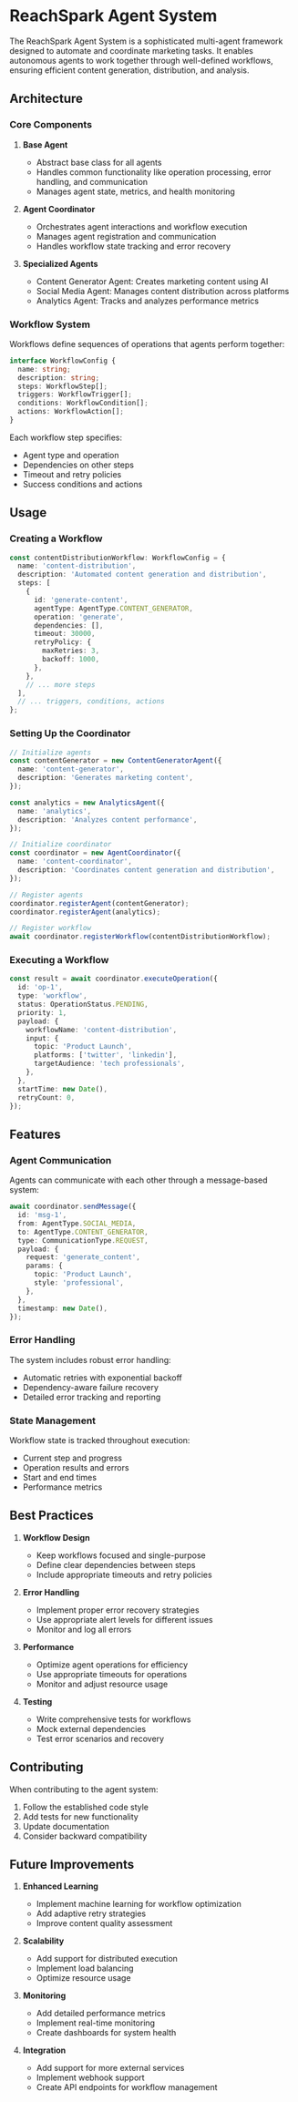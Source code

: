 # ReachSpark Agent System

The ReachSpark Agent System is a sophisticated multi-agent framework designed to automate and coordinate marketing tasks. It enables autonomous agents to work together through well-defined workflows, ensuring efficient content generation, distribution, and analysis.

## Architecture

### Core Components

1. **Base Agent**
   - Abstract base class for all agents
   - Handles common functionality like operation processing, error handling, and communication
   - Manages agent state, metrics, and health monitoring

2. **Agent Coordinator**
   - Orchestrates agent interactions and workflow execution
   - Manages agent registration and communication
   - Handles workflow state tracking and error recovery

3. **Specialized Agents**
   - Content Generator Agent: Creates marketing content using AI
   - Social Media Agent: Manages content distribution across platforms
   - Analytics Agent: Tracks and analyzes performance metrics

### Workflow System

Workflows define sequences of operations that agents perform together:

```typescript
interface WorkflowConfig {
  name: string;
  description: string;
  steps: WorkflowStep[];
  triggers: WorkflowTrigger[];
  conditions: WorkflowCondition[];
  actions: WorkflowAction[];
}
```

Each workflow step specifies:
- Agent type and operation
- Dependencies on other steps
- Timeout and retry policies
- Success conditions and actions

## Usage

### Creating a Workflow

```typescript
const contentDistributionWorkflow: WorkflowConfig = {
  name: 'content-distribution',
  description: 'Automated content generation and distribution',
  steps: [
    {
      id: 'generate-content',
      agentType: AgentType.CONTENT_GENERATOR,
      operation: 'generate',
      dependencies: [],
      timeout: 30000,
      retryPolicy: {
        maxRetries: 3,
        backoff: 1000,
      },
    },
    // ... more steps
  ],
  // ... triggers, conditions, actions
};
```

### Setting Up the Coordinator

```typescript
// Initialize agents
const contentGenerator = new ContentGeneratorAgent({
  name: 'content-generator',
  description: 'Generates marketing content',
});

const analytics = new AnalyticsAgent({
  name: 'analytics',
  description: 'Analyzes content performance',
});

// Initialize coordinator
const coordinator = new AgentCoordinator({
  name: 'content-coordinator',
  description: 'Coordinates content generation and distribution',
});

// Register agents
coordinator.registerAgent(contentGenerator);
coordinator.registerAgent(analytics);

// Register workflow
await coordinator.registerWorkflow(contentDistributionWorkflow);
```

### Executing a Workflow

```typescript
const result = await coordinator.executeOperation({
  id: 'op-1',
  type: 'workflow',
  status: OperationStatus.PENDING,
  priority: 1,
  payload: {
    workflowName: 'content-distribution',
    input: {
      topic: 'Product Launch',
      platforms: ['twitter', 'linkedin'],
      targetAudience: 'tech professionals',
    },
  },
  startTime: new Date(),
  retryCount: 0,
});
```

## Features

### Agent Communication

Agents can communicate with each other through a message-based system:

```typescript
await coordinator.sendMessage({
  id: 'msg-1',
  from: AgentType.SOCIAL_MEDIA,
  to: AgentType.CONTENT_GENERATOR,
  type: CommunicationType.REQUEST,
  payload: {
    request: 'generate_content',
    params: {
      topic: 'Product Launch',
      style: 'professional',
    },
  },
  timestamp: new Date(),
});
```

### Error Handling

The system includes robust error handling:
- Automatic retries with exponential backoff
- Dependency-aware failure recovery
- Detailed error tracking and reporting

### State Management

Workflow state is tracked throughout execution:
- Current step and progress
- Operation results and errors
- Start and end times
- Performance metrics

## Best Practices

1. **Workflow Design**
   - Keep workflows focused and single-purpose
   - Define clear dependencies between steps
   - Include appropriate timeouts and retry policies

2. **Error Handling**
   - Implement proper error recovery strategies
   - Use appropriate alert levels for different issues
   - Monitor and log all errors

3. **Performance**
   - Optimize agent operations for efficiency
   - Use appropriate timeouts for operations
   - Monitor and adjust resource usage

4. **Testing**
   - Write comprehensive tests for workflows
   - Mock external dependencies
   - Test error scenarios and recovery

## Contributing

When contributing to the agent system:
1. Follow the established code style
2. Add tests for new functionality
3. Update documentation
4. Consider backward compatibility

## Future Improvements

1. **Enhanced Learning**
   - Implement machine learning for workflow optimization
   - Add adaptive retry strategies
   - Improve content quality assessment

2. **Scalability**
   - Add support for distributed execution
   - Implement load balancing
   - Optimize resource usage

3. **Monitoring**
   - Add detailed performance metrics
   - Implement real-time monitoring
   - Create dashboards for system health

4. **Integration**
   - Add support for more external services
   - Implement webhook support
   - Create API endpoints for workflow management 